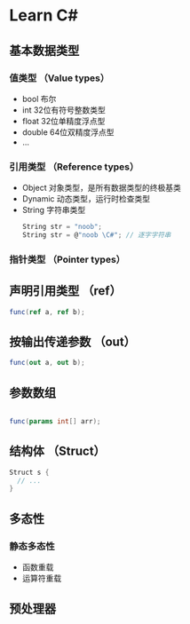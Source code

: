 # Learn C#

## 基本数据类型

### 值类型 （Value types）

- bool 布尔
- int 32位有符号整数类型
- float 32位单精度浮点型
- double 64位双精度浮点型
- ...

### 引用类型 （Reference types）

- Object 对象类型，是所有数据类型的终极基类
- Dynamic 动态类型，运行时检查类型
- String 字符串类型
  ```c#
  String str = "noob";
  String str = @"noob \C#"; // 逐字字符串
  ```
### 指针类型 （Pointer types）


## 声明引用类型 （ref）

```cs
func(ref a, ref b);
```

## 按输出传递参数 （out）

```cs
func(out a, out b);
```

## 参数数组

```cs

func(params int[] arr);
```

## 结构体 （Struct）

```cs
Struct s {
  // ...
}
```

## 多态性

### 静态多态性

- 函数重载
- 运算符重载

## 预处理器